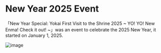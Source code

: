 # New Year 2025 Event
「New Year Special: Yokai First Visit to the Shrine 2025 ~ YO! YO! New Enma! Check it out! ~」was an event to celebrate the 2025 New Year, it started on January 1, 2025.

![image](https://github.com/user-attachments/assets/7aa53205-285a-4ecc-a5a8-7d8b937288e3)
